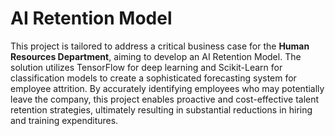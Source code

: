 # AI Retention Model
This project is tailored to address a critical business case for the **Human Resources Department**, aiming to develop an AI Retention Model. 
The solution utilizes TensorFlow for deep learning and Scikit-Learn for classification models to create a sophisticated forecasting system for employee attrition. 
By accurately identifying employees who may potentially leave the company, this project enables proactive and cost-effective talent retention strategies, ultimately resulting in substantial reductions in hiring and training expenditures. 
